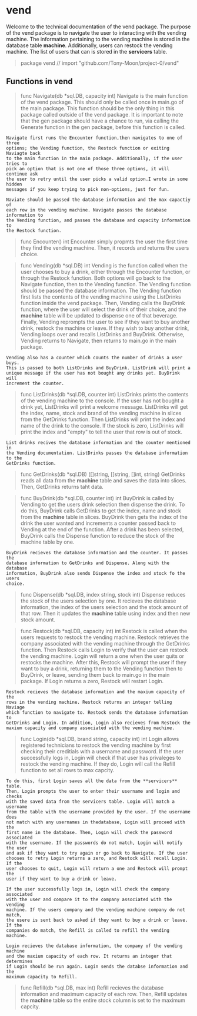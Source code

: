 # vend
Welcome to the technical documentation of the vend package.
The purpose of the vend package is to navigate the user to interacting with the vending machine.
The information pertaining to the vending machine is stored in the database table **machine**.
Additionally, users can restock the vending machine. 
The list of users that can is stored in the **servicers** table.

>package vend // import "github.com/Tony-Moon/project-0/vend"

## Functions in vend

>func Navigate(db *sql.DB, capacity int)
    Navigate is the main function of the vend package. This should only be
    called once in main.go of the main package. This function should be the only
    thing in this package called outside of the vend package. It is important to
    note that the gen package should have a chance to run, via calling the
    Generate function in the gen package, before this function is called.

    Navigate first runs the Encounter function,then navigates to one of three
    options; the Vending function, the Restock function or exiting Naviagte back
    to the main function in the main package. Additionally, if the user tries to
    pick an option that is not one of those three options, it will continue ask
    the user to retry until the user picks a valid option.I wrote in some hidden
    messages if you keep trying to pick non-options, just for fun.

    Naviate should be passed the database information and the max capactiy of
    each row in the vending machine. Navigate passes the database information to
    the Vending function, and passes the database and capacity information to
    the Restock function.

>func Encounter() int
    Encounter simply propmts the user the first time they find the vending
    machine. Then, it records and returns the users choice.

>func Vending(db *sql.DB) int
    Vending is the function called when the user chooses to buy a drink, either
    through the Encounter function, or through the Restock function. Both
    options will go back to the Navigate function, then to the Vending function.
    The Vending function should be passed the database information. The Vending
    function first lists the contents of the vending machine using the
    ListDrinks function inside the vend package. Then, Vending calls the
    BuyDrink function, where the user will select the drink of their choice, and
    the **machine** table will be updated to dispense one of that beverage.
    Finally, Vending reprompts the user to see if they want to buy another
    drink, restock the machine or leave. If they wish to buy another drink,
    Vending loops over and recalls ListDrinks and BuyDrink. Otherwise, Vending
    returns to Navigate, then returns to main.go in the main package.

    Vending also has a counter which counts the number of drinks a user buys.
    This is passed to both ListDrinks and BuyDrink. ListDrink will print a
    unique message if the user has not bought any drinks yet. BuyDrink will
    increment the counter.

>func ListDrinks(db *sql.DB, counter int)
    ListDrinks prints the contents of the vending machine to the console. If the
    user has not bought a drink yet, ListDrinks will print a welcome message.
    ListDrinks will get the index, name, stock and brand of the vending machine
    in slices from the GetDrinks function. Then ListDrinks will print the index
    and name of the drink to the console. If the stock is zero, ListDrinks will
    print the index and "empty" to tell the user that row is out of stock.

    List drinks recives the database information and the counter mentioned in
    the Vending documentation. ListDrinks passes the database information to the
    GetDrinks function.

>func GetDrinks(db *sql.DB) ([]string, []string, []int, string)
    GetDrinks reads all data from the **machine** table and saves the data into
    slices. Then, GetDrinks returns taht data.

>func BuyDrink(db *sql.DB, counter int) int
    BuyDrink is called by Vending to get the users drink selection then dispense
    the drink. To do this, BuyDrink calls GetDrinks to get the index, name and
    stock from the **machine** table in slices. BuyDrink then gets the index of
    the drink the user wanted and increments a counter passed back to Vending at
    the end of the function. After a drink has been selected, BuyDrink calls the
    Dispense function to reduce the stock of the machine table by one.

    BuyDrink recieves the database information and the counter. It passes the
    database information to GetDrinks and Dispense. Along with the database
    information, BuyDrink also sends Dispense the index and stock fo the users
    choice.

>func Dispense(db *sql.DB, index string, stock int)
    Dispense reduces the stock of the users selection by one. It recieves the
    database information, the index of the users selection and the stock amount
    of that row. Then it updates the **machine** table using index and then new
    stock amount.

>func Restock(db *sql.DB, capacity int) int
    Restock is called when the users requests to restock the vending machine.
    Restock retrieves the company associated with the vending machine through
    the GetDrinks function. Then Restock calls Login to verify that the user can
    restock the vending machine. Login will return a one when the user quits or
    restocks the machine. After this, Restock will prompt the user if they want
    to buy a drink, returning them to the Vending function then to BuyDrink, or
    leave, sending them back to main.go in the main package. If Login returns a
    zero, Restock will restart Login.

    Restock recieves the database information and the maxium capacity of the
    rows in the vending machine. Restock returns an integer telling Naviage
    which function to navigate to. Restock sends the database information to
    GetDrinks and Login. In addition, Login also recieves from Restock the
    maxium capacity and company associated with the vending machine.

>func Login(db *sql.DB, brand string, capacity int) int
    Login allows registered technicians to restock the vending machine by first
    checking their creditials with a username and password. If the user
    successfully logs in, Login will check if that user has privaleges to
    restock the vending machine. If they do, Login will call the Refill function
    to set all rows to max capcity.

    To do this, first Login saves all the data from the **servicers** table.
    Then, Login prompts the user to enter their username and login and checks
    with the saved data from the servicers table. Login will match a username
    from the table with the username provided by the user. If the username does
    not match with any usernames in thedatabase, Login will proceed with the
    first name in the database. Then, Login will check the password associated
    with the username. If the passwords do not match, Login will notify the user
    and ask if they want to try again or go back to Navigate. If the user
    chooses to retry Login returns a zero, and Restock will recall Login. If the
    user chooses to quit, Login will return a one and Restock will prompt the
    user if they want to buy a drink or leave.

    If the user successfully logs in, Login will check the company associated
    with the user and compare it to the company associated with the vending
    machine. If the users company and the vending machine company do not match,
    the usere is sent back to asked if they want to buy a drink or leave. If the
    companies do match, the Refill is called to refill the vending machine.

    Login recieves the database information, the company of the vending machine
    and the maxium capacity of each row. It returns an integer that determines
    if Login should be run again. Login sends the databse information and the
    maximum capacity to Refill.

>func Refill(db *sql.DB, max int)
    Refill recieves the database information and maximum capacity of each row.
    Then, Refill updates the **machine** table so the entire stock column is set
    to the maximum capcity.

